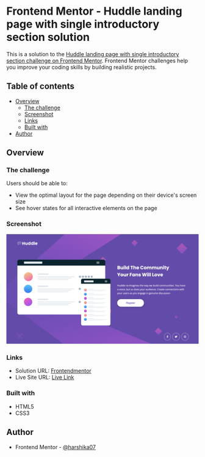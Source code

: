 # Frontend Mentor - Huddle landing page with single introductory section solution

This is a solution to the [Huddle landing page with single introductory section challenge on Frontend Mentor](https://www.frontendmentor.io/challenges/huddle-landing-page-with-a-single-introductory-section-B_2Wvxgi0). Frontend Mentor challenges help you improve your coding skills by building realistic projects. 

## Table of contents

- [Overview](#overview)
  - [The challenge](#the-challenge)
  - [Screenshot](#screenshot)
  - [Links](#links)
  - [Built with](#built-with)
- [Author](#author)

## Overview

### The challenge

Users should be able to:

- View the optimal layout for the page depending on their device's screen size
- See hover states for all interactive elements on the page

### Screenshot

![](./screenshot.png)

### Links

- Solution URL: [Frontendmentor](https://www.frontendmentor.io/solutions/huddle-landing-page-with-single-introductory-section-AceOA8LsO5)
- Live Site URL: [Live Link](https://github.com/harshika07/frontendmentor/tree/main/huddle-landing-page)

### Built with

- HTML5
- CSS3

## Author

- Frontend Mentor - [@harshika07](https://www.frontendmentor.io/profile/harshika07)





